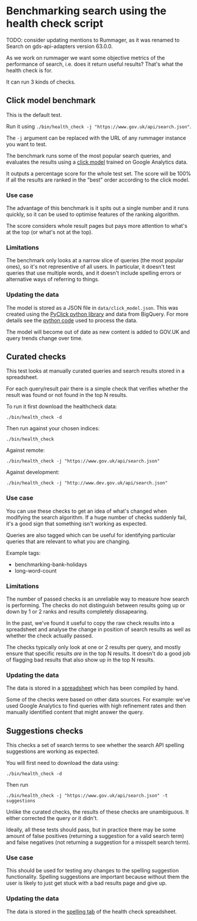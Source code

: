 # Benchmarking search using the health check script

TODO: consider updating mentions to Rummager, as it was renamed to Search on gds-api-adapters version 63.0.0.

As we work on rummager we want some objective metrics of the performance of search, i.e. does it return useful results? That's what the health check is for.

It can run 3 kinds of checks.

## Click model benchmark

This is the default test.

Run it using `./bin/health_check -j "https://www.gov.uk/api/search.json"`.

The `-j` argument can be replaced with the URL of any rummager instance you want to test.

The benchmark runs some of the most popular search queries, and evaluates the results using a [click model](http://clickmodels.weebly.com/the-book.html) trained on Google Analytics data.

It outputs a percentage score for the whole test set. The score will be 100% if all the results are ranked in the "best" order according to the click model.

### Use case
The advantage of this benchmark is it spits out a single number and it runs quickly, so it can be used to optimise features of the ranking algorithm.

The score considers whole result pages but pays more attention to what's at the top (or what's not at the top).

### Limitations
The benchmark only looks at a narrow slice of queries (the most popular ones), so it's not representive of all users. In particular, it doesn't test queries that use multiple words, and it doesn't include spelling errors or alternative ways of referring to things.

### Updating the data
The model is stored as a JSON file in `data/click_model.json`. This was created using the [PyClick python library](https://github.com/markovi/PyClick) and data from BigQuery. For more details see the [python code](https://github.com/MatMoore/accelerator/) used to process the data.

The model will become out of date as new content is added to GOV.UK and query trends change over time.

## Curated checks
This test looks at manually curated queries and search results stored in a spreadsheet.

For each query/result pair there is a simple check that verifies whether the result was found or not found in the top N results.

To run it first download the healthcheck data:

```
./bin/health_check -d
```

Then run against your chosen indices:

```
./bin/health_check
```

Against remote:

```
./bin/health_check -j "https://www.gov.uk/api/search.json"
```

Against development:

```
./bin/health_check -j "http://www.dev.gov.uk/api/search.json"
```

### Use case
You can use these checks to get an idea of what's changed when modifying the search algorithm. If a huge number of checks suddenly fail, it's a good sign
that something isn't working as expected.

Queries are also tagged which can be useful for identifying particular queries that are relevant to what you are changing.

Example tags:

- benchmarking-bank-holidays
- long-word-count

### Limitations
The number of passed checks is an unreliable way to measure how search is performing. The checks do not distinguish between results going up or down by 1 or 2 ranks and results completely dissapearing.

In the past, we've found it useful to copy the raw check results into a spreadsheet and analyse the change in position of search results as well as
whether the check actually passed.

The checks typically only look at one or 2 results per query, and mostly ensure that specific results *are* in the top N results. It doesn't do a good job of flagging bad results that also show up in the top N results.

### Updating the data
The data is stored in a [spreadsheet](https://docs.google.com/spreadsheets/d/1JjSoy68vscNjrvQm8b9hHt0nbZgFxk8lrcTdqV08iHk/edit#gid=1400194374) which has been compiled by hand.

Some of the checks were based on other data sources. For example: we've used Google Analytics to find queries with high refinement rates and then manually identified content that might answer the query.

## Suggestions checks
This checks a set of search terms to see whether the search API spelling suggestions are working as expected.

You will first need to download the data using:

```
./bin/health_check -d
```

Then run

```
./bin/health_check -j "https://www.gov.uk/api/search.json" -t suggestions
```

Unlike the curated checks, the results of these checks are unambiguous. It either corrected the query or it didn't.

Ideally, all these tests should pass, but in practice there may be some amount of false positives (returning a suggestion for a valid search term) and false negatives (not returning a suggestion for a misspelt search term).

### Use case
This should be used for testing any changes to the spelling suggestion functionality. Spelling suggestions are important because without them the user
is likely to just get stuck with a bad results page and give up.

### Updating the data

The data is stored in the [spelling tab](https://docs.google.com/spreadsheets/d/1JjSoy68vscNjrvQm8b9hHt0nbZgFxk8lrcTdqV08iHk/edit#gid=9) of the health check spreadsheet.

